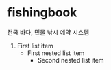 # fishingbook
전국 바다, 민물 낚시 예약 시스템

1. First list item
   - First nested list item
     - Second nested list item
